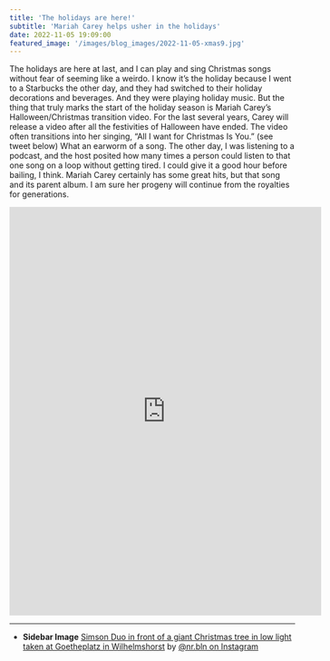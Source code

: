 ```yaml
---
title: 'The holidays are here!'
subtitle: 'Mariah Carey helps usher in the holidays'
date: 2022-11-05 19:09:00
featured_image: '/images/blog_images/2022-11-05-xmas9.jpg'
---
```



The holidays are here at last, and I can play and sing Christmas songs without fear of seeming like a weirdo. I know it’s the holiday because I went to a Starbucks the other day, and they had switched to their holiday decorations and beverages. And they were playing holiday music. But the thing that truly marks the start of the holiday season is Mariah Carey’s Halloween/Christmas transition video. For the last several years, Carey will release a video after all the festivities of Halloween have ended. The video often transitions into her singing, “All I want for Christmas Is You.” (see tweet below) What an earworm of a song. The other day, I was listening to a podcast, and the host posited how many times a person could listen to that one song on a loop without getting tired. I could give it a good hour before bailing, I think. Mariah Carey certainly has some great hits, but that song and its parent album. I am sure her progeny will continue from the royalties for generations.

<iframe border=0 frameborder=0 height=720 width=550
 src="https://twitframe.com/show?url=https://twitter.com/MariahCarey/status/1587293603629617153?s=20&t=3MoEM_0Camjm7KO9cwUrXA"></iframe>
 
 

----
- **Sidebar Image** <a href="https://commons.wikimedia.org/wiki/File:Simson_Duo_Christmas_9.jpg#/media/File:Simson_Duo_Christmas_9.jpg">Simson Duo in front of a giant Christmas tree in low light taken at Goetheplatz in Wilhelmshorst</a> by <a href="https://www.instagram.com/nr.bln/">@nr.bln on Instagram</a>
